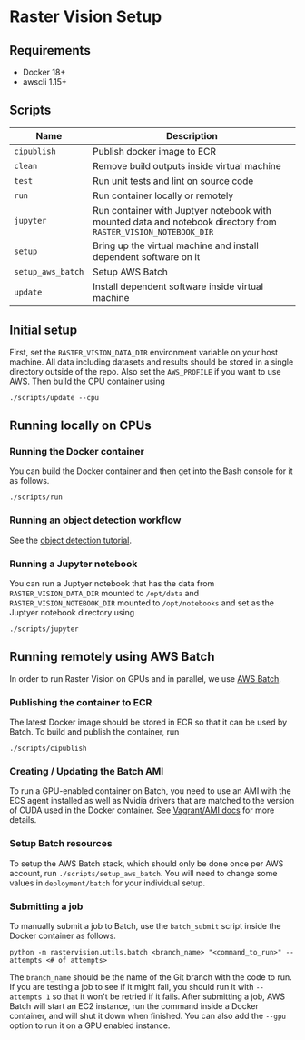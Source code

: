 # Raster Vision Setup

## Requirements

- Docker 18+
- awscli 1.15+

## Scripts

| Name     | Description                              |
| -------- | ---------------------------------------- |
| `cipublish`  | Publish docker image to ECR |
| `clean`  | Remove build outputs inside virtual machine |
| `test`   | Run unit tests and lint on source code |
| `run` | Run container locally or remotely |
| `jupyter` | Run container with Juptyer notebook with mounted data and notebook directory from `RASTER_VISION_NOTEBOOK_DIR` |
| `setup`  | Bring up the virtual machine and install dependent software on it |
| `setup_aws_batch`  | Setup AWS Batch |
| `update` | Install dependent software inside virtual machine |

## Initial setup

First, set the `RASTER_VISION_DATA_DIR` environment variable on your host machine. All data including datasets and results should be stored in a single directory outside of the repo. Also set the `AWS_PROFILE` if you want to use AWS. Then build the CPU container using
```
./scripts/update --cpu
```

## Running locally on CPUs

### Running the Docker container

You can build the Docker container and then get into the Bash console for it as follows.
```
./scripts/run
```

### Running an object detection workflow

See the [object detection tutorial](object-detection.md).

### Running a Jupyter notebook

You can run a Juptyer notebook that has the data from `RASTER_VISION_DATA_DIR` mounted to `/opt/data`
and `RASTER_VISION_NOTEBOOK_DIR` mounted to `/opt/notebooks` and set as the Juptyer notebook directory using
```
./scripts/jupyter
```

## Running remotely using AWS Batch

In order to run Raster Vision on GPUs and in parallel, we use [AWS Batch](https://aws.amazon.com/batch/).

### Publishing the container to ECR

The latest Docker image should be stored in ECR so that it can be used by Batch. To build and publish the container, run
```
./scripts/cipublish
```

### Creating / Updating the Batch AMI

To run a GPU-enabled container on Batch, you need to use an AMI with the ECS agent installed as well as Nvidia drivers that are matched to the version of CUDA used in the Docker container. See [Vagrant/AMI docs](docs/vagrant-ami.md) for more details.

### Setup Batch resources

To setup the AWS Batch stack, which should only be done once per AWS account, run `./scripts/setup_aws_batch`. You will need to change some values in `deployment/batch` for your individual setup.

### Submitting a job

To manually submit a job to Batch, use the `batch_submit` script inside the Docker container as follows.

```
python -m rastervision.utils.batch <branch_name> "<command_to_run>" --attempts <# of attempts>
```

The `branch_name` should be the name of the Git branch with the code to run. If you are testing a job to see if it might fail, you should run it with `--attempts 1` so that it won't be retried if it fails. After submitting a job, AWS Batch will start an EC2 instance, run the command inside a Docker container, and will shut it down when finished. You can also add the `--gpu` option to run it on a GPU enabled instance.
